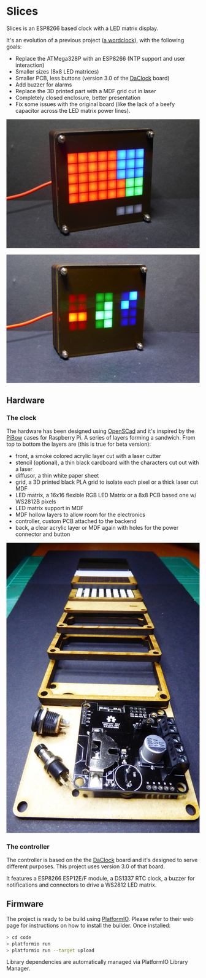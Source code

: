 # Slices

Slices is an ESP8266 based clock with a LED matrix display.

It's an evolution of a previous project ([a wordclock](http://tinkerman.cat/wordlock)), with the following goals:

* Replace the ATMega328P with an ESP8266 (NTP support and user interaction)
* Smaller sizes (8x8 LED matrices)
* Smaller PCB, less buttons (version 3.0 of the [DaClock](http://github.com/xoseperez/daclock) board)
* Add buzzer for alarms
* Replace the 3D printed part with a MDF grid cut in laser
* Completely closed enclosure, better presentation
* Fix some issues with the original board (like the lack of a beefy capacitor across the LED matrix power lines).

![Slices](./images/20170426_224545s.jpg)

![Slices](./images/20170426_224506s.jpg)

## Hardware

### The clock

The hardware has been designed using [OpenSCad](http://www.openscad.org)
and it's inspired by the [PiBow](https://www.raspberrypi.org/blog/pibow/)
cases for Raspberry Pi. A series of layers forming a sandwich. From top to bottom
the layers are (this is true for beta version):

* front, a smoke colored acrylic layer cut with a laser cutter
* stencil (optional), a thin black cardboard with the characters cut out with a laser
* diffusor, a thin white paper sheet
* grid, a 3D printed black PLA grid to isolate each pixel or a thick laser cut MDF
* LED matrix, a 16x16 flexible RGB LED Matrix or a 8x8 PCB based one w/ WS2812B pixels
* LED matrix support in MDF
* MDF hollow layers to allow room for the electronics
* controller, custom PCB attached to the backend
* back, a clear acrylic layer or MDF again with holes for the power connector and button

![Slices](./images/20170426_124503s.jpg)

### The controller

The controller is based on the the [DaClock](http://github.com/xoseperez/daclock)
board and it's designed to serve different purposes. This project uses version 3.0
of that board.

It features a ESP8266 ESP12E/F module, a DS1337 RTC clock, a buzzer for notifications
and connectors to drive a WS2812 LED matrix.

## Firmware

The project is ready to be build using [PlatformIO](http://www.platformio.org).
Please refer to their web page for instructions on how to install the builder.
Once installed:

```bash
> cd code
> platformio run
> platformio run --target upload
```

Library dependencies are automatically managed via PlatformIO Library Manager.
